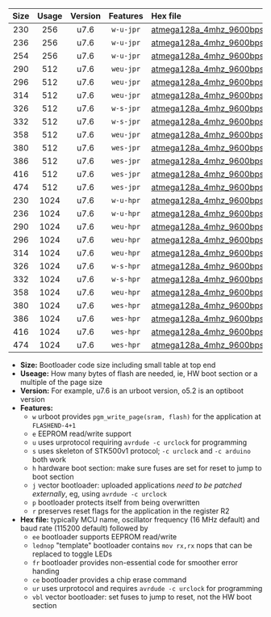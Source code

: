|Size|Usage|Version|Features|Hex file|
|:-:|:-:|:-:|:-:|:--|
|230|256|u7.6|`w-u-jpr`|[atmega128a_4mhz_9600bps_ur_vbl.hex](https://raw.githubusercontent.com/stefanrueger/urboot/main/atmega128a_4mhz_9600bps_ur_vbl.hex)|
|236|256|u7.6|`w-u-jpr`|[atmega128a_4mhz_9600bps_lednop_ur_vbl.hex](https://raw.githubusercontent.com/stefanrueger/urboot/main/atmega128a_4mhz_9600bps_lednop_ur_vbl.hex)|
|254|256|u7.6|`w-u-jpr`|[atmega128a_4mhz_9600bps_lednop_fr_ur_vbl.hex](https://raw.githubusercontent.com/stefanrueger/urboot/main/atmega128a_4mhz_9600bps_lednop_fr_ur_vbl.hex)|
|290|512|u7.6|`weu-jpr`|[atmega128a_4mhz_9600bps_ee_ur_vbl.hex](https://raw.githubusercontent.com/stefanrueger/urboot/main/atmega128a_4mhz_9600bps_ee_ur_vbl.hex)|
|296|512|u7.6|`weu-jpr`|[atmega128a_4mhz_9600bps_ee_lednop_ur_vbl.hex](https://raw.githubusercontent.com/stefanrueger/urboot/main/atmega128a_4mhz_9600bps_ee_lednop_ur_vbl.hex)|
|314|512|u7.6|`weu-jpr`|[atmega128a_4mhz_9600bps_ee_lednop_fr_ur_vbl.hex](https://raw.githubusercontent.com/stefanrueger/urboot/main/atmega128a_4mhz_9600bps_ee_lednop_fr_ur_vbl.hex)|
|326|512|u7.6|`w-s-jpr`|[atmega128a_4mhz_9600bps_vbl.hex](https://raw.githubusercontent.com/stefanrueger/urboot/main/atmega128a_4mhz_9600bps_vbl.hex)|
|332|512|u7.6|`w-s-jpr`|[atmega128a_4mhz_9600bps_lednop_vbl.hex](https://raw.githubusercontent.com/stefanrueger/urboot/main/atmega128a_4mhz_9600bps_lednop_vbl.hex)|
|358|512|u7.6|`weu-jpr`|[atmega128a_4mhz_9600bps_ee_lednop_fr_ce_ur_vbl.hex](https://raw.githubusercontent.com/stefanrueger/urboot/main/atmega128a_4mhz_9600bps_ee_lednop_fr_ce_ur_vbl.hex)|
|380|512|u7.6|`wes-jpr`|[atmega128a_4mhz_9600bps_ee_vbl.hex](https://raw.githubusercontent.com/stefanrueger/urboot/main/atmega128a_4mhz_9600bps_ee_vbl.hex)|
|386|512|u7.6|`wes-jpr`|[atmega128a_4mhz_9600bps_ee_lednop_vbl.hex](https://raw.githubusercontent.com/stefanrueger/urboot/main/atmega128a_4mhz_9600bps_ee_lednop_vbl.hex)|
|416|512|u7.6|`wes-jpr`|[atmega128a_4mhz_9600bps_ee_lednop_fr_vbl.hex](https://raw.githubusercontent.com/stefanrueger/urboot/main/atmega128a_4mhz_9600bps_ee_lednop_fr_vbl.hex)|
|474|512|u7.6|`wes-jpr`|[atmega128a_4mhz_9600bps_ee_lednop_fr_ce_vbl.hex](https://raw.githubusercontent.com/stefanrueger/urboot/main/atmega128a_4mhz_9600bps_ee_lednop_fr_ce_vbl.hex)|
|230|1024|u7.6|`w-u-hpr`|[atmega128a_4mhz_9600bps_ur.hex](https://raw.githubusercontent.com/stefanrueger/urboot/main/atmega128a_4mhz_9600bps_ur.hex)|
|236|1024|u7.6|`w-u-hpr`|[atmega128a_4mhz_9600bps_lednop_ur.hex](https://raw.githubusercontent.com/stefanrueger/urboot/main/atmega128a_4mhz_9600bps_lednop_ur.hex)|
|290|1024|u7.6|`weu-hpr`|[atmega128a_4mhz_9600bps_ee_ur.hex](https://raw.githubusercontent.com/stefanrueger/urboot/main/atmega128a_4mhz_9600bps_ee_ur.hex)|
|296|1024|u7.6|`weu-hpr`|[atmega128a_4mhz_9600bps_ee_lednop_ur.hex](https://raw.githubusercontent.com/stefanrueger/urboot/main/atmega128a_4mhz_9600bps_ee_lednop_ur.hex)|
|314|1024|u7.6|`weu-hpr`|[atmega128a_4mhz_9600bps_ee_lednop_fr_ur.hex](https://raw.githubusercontent.com/stefanrueger/urboot/main/atmega128a_4mhz_9600bps_ee_lednop_fr_ur.hex)|
|326|1024|u7.6|`w-s-hpr`|[atmega128a_4mhz_9600bps.hex](https://raw.githubusercontent.com/stefanrueger/urboot/main/atmega128a_4mhz_9600bps.hex)|
|332|1024|u7.6|`w-s-hpr`|[atmega128a_4mhz_9600bps_lednop.hex](https://raw.githubusercontent.com/stefanrueger/urboot/main/atmega128a_4mhz_9600bps_lednop.hex)|
|358|1024|u7.6|`weu-hpr`|[atmega128a_4mhz_9600bps_ee_lednop_fr_ce_ur.hex](https://raw.githubusercontent.com/stefanrueger/urboot/main/atmega128a_4mhz_9600bps_ee_lednop_fr_ce_ur.hex)|
|380|1024|u7.6|`wes-hpr`|[atmega128a_4mhz_9600bps_ee.hex](https://raw.githubusercontent.com/stefanrueger/urboot/main/atmega128a_4mhz_9600bps_ee.hex)|
|386|1024|u7.6|`wes-hpr`|[atmega128a_4mhz_9600bps_ee_lednop.hex](https://raw.githubusercontent.com/stefanrueger/urboot/main/atmega128a_4mhz_9600bps_ee_lednop.hex)|
|416|1024|u7.6|`wes-hpr`|[atmega128a_4mhz_9600bps_ee_lednop_fr.hex](https://raw.githubusercontent.com/stefanrueger/urboot/main/atmega128a_4mhz_9600bps_ee_lednop_fr.hex)|
|474|1024|u7.6|`wes-hpr`|[atmega128a_4mhz_9600bps_ee_lednop_fr_ce.hex](https://raw.githubusercontent.com/stefanrueger/urboot/main/atmega128a_4mhz_9600bps_ee_lednop_fr_ce.hex)|

- **Size:** Bootloader code size including small table at top end
- **Useage:** How many bytes of flash are needed, ie, HW boot section or a multiple of the page size
- **Version:** For example, u7.6 is an urboot version, o5.2 is an optiboot version
- **Features:**
  + `w` urboot provides `pgm_write_page(sram, flash)` for the application at `FLASHEND-4+1`
  + `e` EEPROM read/write support
  + `u` uses urprotocol requiring `avrdude -c urclock` for programming
  + `s` uses skeleton of STK500v1 protocol; `-c urclock` and `-c arduino` both work
  + `h` hardware boot section: make sure fuses are set for reset to jump to boot section
  + `j` vector bootloader: uploaded applications *need to be patched externally*, eg, using `avrdude -c urclock`
  + `p` bootloader protects itself from being overwritten
  + `r` preserves reset flags for the application in the register R2
- **Hex file:** typically MCU name, oscillator frequency (16 MHz default) and baud rate (115200 default) followed by
  + `ee` bootloader supports EEPROM read/write
  + `lednop` "template" bootloader contains `mov rx,rx` nops that can be replaced to toggle LEDs
  + `fr` bootloader provides non-essential code for smoother error handing
  + `ce` bootloader provides a chip erase command
  + `ur` uses urprotocol and requires `avrdude -c urclock` for programming
  + `vbl` vector bootloader: set fuses to jump to reset, not the HW boot section
